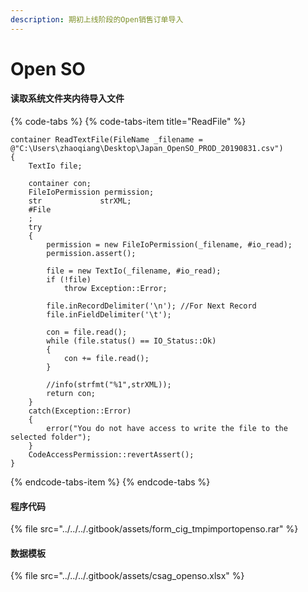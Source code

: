 ```yaml
---
description: 期初上线阶段的Open销售订单导入
---
```


# Open SO

#### 读取系统文件夹内待导入文件

{% code-tabs %}
{% code-tabs-item title="ReadFile" %}
```text
container ReadTextFile(FileName _filename = @"C:\Users\zhaoqiang\Desktop\Japan_OpenSO_PROD_20190831.csv")
{
    TextIo file;

    container con;
    FileIoPermission permission;
    str             strXML;
    #File
    ;
    try
    {
        permission = new FileIoPermission(_filename, #io_read);
        permission.assert();

        file = new TextIo(_filename, #io_read);
        if (!file)
            throw Exception::Error;

        file.inRecordDelimiter('\n'); //For Next Record
        file.inFieldDelimiter('\t');

        con = file.read();
        while (file.status() == IO_Status::Ok)
        {        
            con += file.read();
        }

        //info(strfmt("%1",strXML));
        return con;
    }
    catch(Exception::Error)
    {
        error("You do not have access to write the file to the selected folder");
    }
    CodeAccessPermission::revertAssert();
}
```
{% endcode-tabs-item %}
{% endcode-tabs %}

#### 程序代码

{% file src="../../../.gitbook/assets/form\_cig\_tmpimportopenso.rar" %}

#### 数据模板

{% file src="../../../.gitbook/assets/csag\_openso.xlsx" %}

